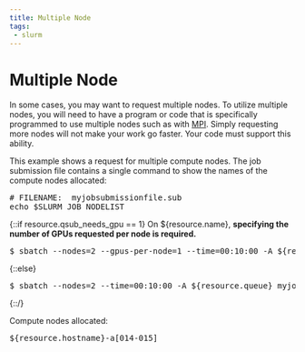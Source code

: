 ```yaml
--- 
title: Multiple Node
tags:
 - slurm
---
```


# Multiple Node

In some cases, you may want to request multiple nodes. To utilize multiple nodes, you will need to have a program or code that is specifically programmed to use multiple nodes such as with [MPI](../mpi). Simply requesting more nodes will not make your work go faster. Your code must support this ability.

This example shows a request for multiple compute nodes. The job submission file contains a single command to show the names of the compute nodes allocated:

<pre>
# FILENAME:  myjobsubmissionfile.sub
echo $SLURM_JOB_NODELIST
</pre>

{::if resource.qsub_needs_gpu == 1}
On ${resource.name}, <b>specifying the number of GPUs requested per node is required.</b>

<pre>
$ sbatch --nodes=2 --gpus-per-node=1 --time=00:10:00 -A ${resource.queue} myjobsubmissionfile.sub
</pre>
{::else}
<pre>
$ sbatch --nodes=2 --time=00:10:00 -A ${resource.queue} myjobsubmissionfile.sub
</pre>
{::/}

Compute nodes allocated:
<pre>
${resource.hostname}-a[014-015]
</pre> 
